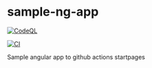 # sample-ng-app

[![CodeQL](https://github.com/pcoloc/sample-ng-app/actions/workflows/codeql-analisys.yml/badge.svg?branch=main)](https://github.com/pcoloc/sample-ng-app/actions/workflows/codeql-analisys.yml)

[![CI](https://github.com/pcoloc/sample-ng-app/actions/workflows/main.yml/badge.svg?branch=main)](https://github.com/pcoloc/sample-ng-app/actions/workflows/main.yml)

Sample angular app to github actions startpages

